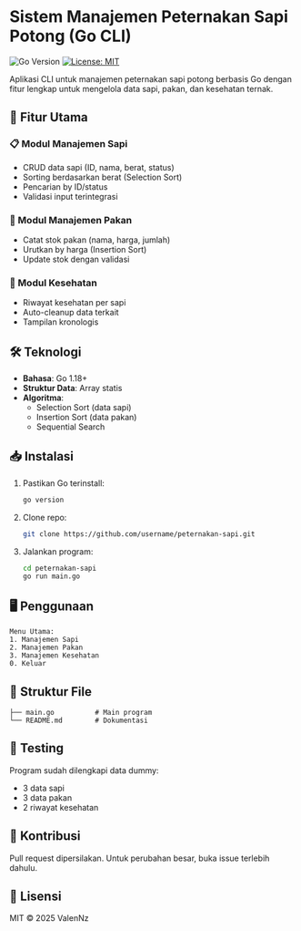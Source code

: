 # Sistem Manajemen Peternakan Sapi Potong (Go CLI)

![Go Version](https://img.shields.io/badge/go-%3E%3D1.18-blue)
[![License: MIT](https://img.shields.io/badge/License-MIT-yellow.svg)](https://opensource.org/licenses/MIT)

Aplikasi CLI untuk manajemen peternakan sapi potong berbasis Go dengan fitur lengkap untuk mengelola data sapi, pakan, dan kesehatan ternak.

## 🚀 Fitur Utama

### 📋 Modul Manajemen Sapi
- CRUD data sapi (ID, nama, berat, status)
- Sorting berdasarkan berat (Selection Sort)
- Pencarian by ID/status
- Validasi input terintegrasi

### 🌾 Modul Manajemen Pakan
- Catat stok pakan (nama, harga, jumlah)
- Urutkan by harga (Insertion Sort)
- Update stok dengan validasi

### 💊 Modul Kesehatan
- Riwayat kesehatan per sapi
- Auto-cleanup data terkait
- Tampilan kronologis

## 🛠️ Teknologi
- **Bahasa**: Go 1.18+
- **Struktur Data**: Array statis
- **Algoritma**:
  - Selection Sort (data sapi)
  - Insertion Sort (data pakan)
  - Sequential Search

## 📥 Instalasi
1. Pastikan Go terinstall:
   ```bash
   go version
   ```
2. Clone repo:
   ```bash
   git clone https://github.com/username/peternakan-sapi.git
   ```
3. Jalankan program:
   ```bash
   cd peternakan-sapi
   go run main.go
   ```

## 🖥️ Penggunaan
```
Menu Utama:
1. Manajemen Sapi
2. Manajemen Pakan  
3. Manajemen Kesehatan
0. Keluar
```

## 📂 Struktur File
```
├── main.go          # Main program
└── README.md        # Dokumentasi
```

## 🧪 Testing
Program sudah dilengkapi data dummy:
- 3 data sapi
- 3 data pakan  
- 2 riwayat kesehatan

## 🤝 Kontribusi
Pull request dipersilakan. Untuk perubahan besar, buka issue terlebih dahulu.

## 📜 Lisensi
MIT © 2025 ValenNz